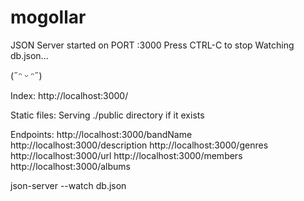 # mogollar
JSON Server started on PORT :3000
Press CTRL-C to stop
Watching db.json...

(˶ᵔ ᵕ ᵔ˶)

Index:
http://localhost:3000/

Static files:
Serving ./public directory if it exists

Endpoints:
http://localhost:3000/bandName
http://localhost:3000/description
http://localhost:3000/genres
http://localhost:3000/url
http://localhost:3000/members
http://localhost:3000/albums



json-server --watch db.json
